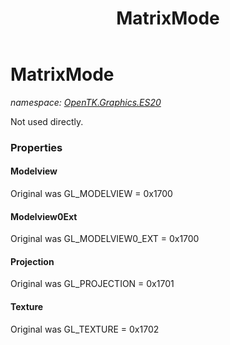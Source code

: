 ﻿---
title: MatrixMode
---

# MatrixMode
_namespace: [OpenTK.Graphics.ES20](N-OpenTK.Graphics.ES20.html)_

Not used directly.



### Properties

#### Modelview
Original was GL_MODELVIEW = 0x1700
#### Modelview0Ext
Original was GL_MODELVIEW0_EXT = 0x1700
#### Projection
Original was GL_PROJECTION = 0x1701
#### Texture
Original was GL_TEXTURE = 0x1702

